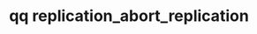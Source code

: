 ---
category: replication
command: replication_abort_replication
keywords: qq, qq_cli, replication_abort_replication
optional_options:
- alternate: []
  help: Unique identifier of the source replication relationship
  name: --id
  required: true
- alternate: []
  help: 'If set to true and the currently replicating snapshot was created by a policy,
    the next replication job will use the next queued snapshot instead of retrying
    the current one (default: false).'
  name: --skip-active-policy-snapshot
  required: false
permalink: /qq-cli-command-guide/replication/replication_abort_replication.html
positional_options: []
sidebar: qq_cli_command_reference_sidebar
summary: This section explains how to use the <code>qq replication_abort_replication</code>
  command.
synopsis: Abort ongoing replication work for the specified source replication relationship.
title: qq replication_abort_replication
usage: qq replication_abort_replication [-h] --id ID [--skip-active-policy-snapshot
  {true,false}]

---